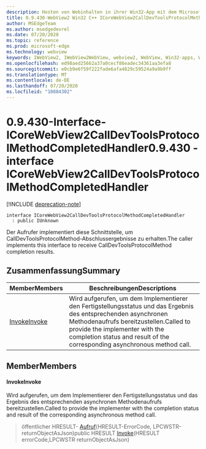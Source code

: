 ```yaml
---
description: Hosten von Webinhalten in ihrer Win32-App mit dem Microsoft Edge WebView2-Steuerelement
title: 0.9.430-WebView2 Win32 C++ ICoreWebView2CallDevToolsProtocolMethodCompletedHandler
author: MSEdgeTeam
ms.author: msedgedevrel
ms.date: 07/20/2020
ms.topic: reference
ms.prod: microsoft-edge
ms.technology: webview
keywords: IWebView2, IWebView2WebView, webview2, WebView, Win32-apps, Win32, Edge, ICoreWebView2, ICoreWebView2Host, Browser-Steuerelement, Edge-HTML
ms.openlocfilehash: ed98aed25662a37a0cecf86eadec34361aa3efa8
ms.sourcegitcommit: e0cb9e6f59f222fade6afa4829c59524a9a9b9ff
ms.translationtype: MT
ms.contentlocale: de-DE
ms.lasthandoff: 07/20/2020
ms.locfileid: "10884302"
---
```

# <span data-ttu-id="0d6f9-104">0.9.430-Interface-ICoreWebView2CallDevToolsProtocolMethodCompletedHandler</span><span class="sxs-lookup"><span data-stu-id="0d6f9-104">0.9.430 - interface ICoreWebView2CallDevToolsProtocolMethodCompletedHandler</span></span> 

[!INCLUDE [deprecation-note](../../includes/deprecation-note.md)]

```
interface ICoreWebView2CallDevToolsProtocolMethodCompletedHandler
  : public IUnknown
```

<span data-ttu-id="0d6f9-105">Der Aufrufer implementiert diese Schnittstelle, um CallDevToolsProtocolMethod-Abschlussergebnisse zu erhalten.</span><span class="sxs-lookup"><span data-stu-id="0d6f9-105">The caller implements this interface to receive CallDevToolsProtocolMethod completion results.</span></span>

## <span data-ttu-id="0d6f9-106">Zusammenfassung</span><span class="sxs-lookup"><span data-stu-id="0d6f9-106">Summary</span></span>

 <span data-ttu-id="0d6f9-107">Member</span><span class="sxs-lookup"><span data-stu-id="0d6f9-107">Members</span></span>                        | <span data-ttu-id="0d6f9-108">Beschreibungen</span><span class="sxs-lookup"><span data-stu-id="0d6f9-108">Descriptions</span></span>
--------------------------------|---------------------------------------------
[<span data-ttu-id="0d6f9-109">Invoke</span><span class="sxs-lookup"><span data-stu-id="0d6f9-109">Invoke</span></span>](#invoke) | <span data-ttu-id="0d6f9-110">Wird aufgerufen, um dem Implementierer den Fertigstellungsstatus und das Ergebnis des entsprechenden asynchronen Methodenaufrufs bereitzustellen.</span><span class="sxs-lookup"><span data-stu-id="0d6f9-110">Called to provide the implementer with the completion status and result of the corresponding asynchronous method call.</span></span>

## <span data-ttu-id="0d6f9-111">Member</span><span class="sxs-lookup"><span data-stu-id="0d6f9-111">Members</span></span>

#### <span data-ttu-id="0d6f9-112">Invoke</span><span class="sxs-lookup"><span data-stu-id="0d6f9-112">Invoke</span></span> 

<span data-ttu-id="0d6f9-113">Wird aufgerufen, um dem Implementierer den Fertigstellungsstatus und das Ergebnis des entsprechenden asynchronen Methodenaufrufs bereitzustellen.</span><span class="sxs-lookup"><span data-stu-id="0d6f9-113">Called to provide the implementer with the completion status and result of the corresponding asynchronous method call.</span></span>

> <span data-ttu-id="0d6f9-114">öffentlicher HRESULT- [Aufruf](#invoke)(HRESULT-ErrorCode, LPCWSTR-returnObjectAsJson)</span><span class="sxs-lookup"><span data-stu-id="0d6f9-114">public HRESULT [Invoke](#invoke)(HRESULT errorCode,LPCWSTR returnObjectAsJson)</span></span>

